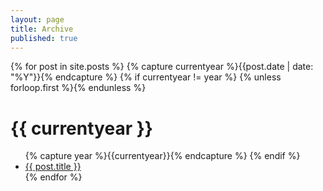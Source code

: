 ```yaml
---
layout: page
title: Archive
published: true
---
```


{% for post in site.posts %}
  {% capture currentyear %}{{post.date | date: "%Y"}}{% endcapture %}
  {% if currentyear != year %}
    {% unless forloop.first %}</ul>{% endunless %}
    <h1>{{ currentyear }}</h1>
    <ul>
    {% capture year %}{{currentyear}}{% endcapture %} 
  {% endif %}
    <li><a href="{{ post.url }}">{{ post.title }}</a></li>
{% endfor %}